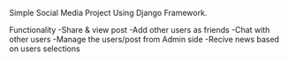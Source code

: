 Simple Social Media Project Using Django Framework.

Functionality 
-Share & view post
-Add other users as friends
-Chat with other users
-Manage the users/post from Admin side
-Recive news based on users selections

